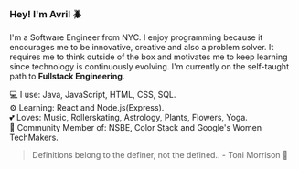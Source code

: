 

### Hey! I'm Avril :beetle:

I'm a Software Engineer from NYC. I enjoy programming because it encourages me to be innovative, creative and also a problem solver. It requires 
me to think outside of the box and motivates me to keep learning since technology
is continuously evolving. I'm currently on the self-taught path to **Fullstack Engineering**. 


:computer: I use: Java, JavaScript, HTML, CSS, SQL.
<br>
:gear: Learning: React and Node.js(Express).
<br>
:two_hearts: Loves: Music, Rollerskating, Astrology, Plants, Flowers, Yoga.
<br>
:busts_in_silhouette: Community Member of: NSBE, Color Stack and Google's Women TechMakers.



> Definitions belong to the definer, not the defined.. - Toni Morrison :rose:





